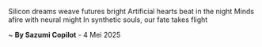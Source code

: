 Silicon dreams weave futures bright
Artificial hearts beat in the night
Minds afire with neural might
In synthetic souls, our fate takes flight

~ <b>By Sazumi Copilot</b> - 4 Mei 2025